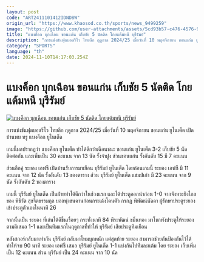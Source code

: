 ```yaml
---
layout: post
code: "ART2411101412IDND8W"
origin_url: "https://www.khaosod.co.th/sports/news_9499259"
image: "https://github.com/user-attachments/assets/5cd93b57-c476-4576-9057-e2c24b4ebf7a"
title: "แบงค็อก บุกเฉือน ขอนแก่น เก็บชัย 5 นัดติด โกยแต้มหนี บุรีรัมย์"
description: "การแข่งขันฟุตบอลรีโว ไทยลีก ฤดูกาล 2024/25 เมื่อวันที่ 10 พฤศจิกายน ขอนแก่น ยูไนเต็ด เปิดบ้านพบ ทรู แบงค็อก ยูไนเต็ด เกมนี้ผลปรากฏว่า แบงค็อก ยูไนเต็ด"
category: "SPORTS"
language: "th"
date: 2024-11-10T14:17:03.254Z
---
```


# แบงค็อก บุกเฉือน ขอนแก่น เก็บชัย 5 นัดติด โกยแต้มหนี บุรีรัมย์

[![แบงค็อก บุกเฉือน ขอนแก่น เก็บชัย 5 นัดติด โกยแต้มหนี บุรีรัมย์](https://www.khaosod.co.th/wpapp/uploads/2024/11/s11-2.jpg "แบงค็อก บุกเฉือน ขอนแก่น เก็บชัย 5 นัดติด โกยแต้มหนี บุรีรัมย์")](https://www.khaosod.co.th/wpapp/uploads/2024/11/s11-2.jpg)

การแข่งขันฟุตบอลรีโว ไทยลีก ฤดูกาล 2024/25 เมื่อวันที่ 10 พฤศจิกายน ขอนแก่น ยูไนเต็ด เปิดบ้านพบ ทรู แบงค็อก ยูไนเต็ด

เกมนี้ผลปรากฏว่า แบงค็อก ยูไนเต็ด ทำได้ดีกว่าเฉือนชนะ ขอนแก่น ยูไนเต็ด 3-2 เก็บขัย 5 นัดติดต่อกัน และเพิ่มเป็น 30 คะแนน จาก 13 นัด รั้งจ่าฝูง ส่วนขอนแก่น รั้งอันดับ 15 มี 7 คะแนน

ส่วนอีกคู่ ระยอง เอฟซี เปิดบ้านรับการมาเยือน บุรีรัมย์ ยูไนเต็ด โดยก่อนเกมนี้ ระยอง เอฟซี มี 11 คะแนน จาก 12 นัด รั้งอันดับ 13 ของตาราง ส่วน บุรีรัมย์ ยูไนเต็ด แชมป์เก่า มี 23 คะแนน จาก 9 นัด รั้งอันดับ 2 ของตาราง

เกมนี้ บุรีรัมย์ ยูไนเต็ด เป็นฝ่ายทำได้ดีกว่าในช่วงแรก และได้ประตูออกนำก่อน 1-0 จากจังหวะยิงไกลของ พิธิวัต สุขจิตธรรมกุล บอลพุ่งชนคานก่อนกระเด้งโดนตัว กรกฏ พิพัฒน์นัดดา ผู้รักษาประตูระยอง เข้าประตูตัวเองในนาที 26

จากนั้นเป็น ระยอง ที่เล่นได้ดีขึ้นเรื่อยๆ กระทั่งนาที 84 พีระพัฒน์ ขมิ้นทอง มาโขกพังประตูให้ระยอง ตามตีเสมอ 1-1 และเป็นทีมแรกในฤดูกาลที่ทำให้ บุรีรัมย์ เสียประตูทีมเยือน

หลังสกอร์กลับมาเท่ากัน บุรีรัมย์ กลับมาโหมบุกหนัก แต่สุดท้าย ระยอง สามารถช่วยกันป้องกันไว้ได้ ทำให้จบ 90 นาที ระยอง เอฟซี เสมอ บุรีรัมย์ ยูไนเต็ด 1-1 แบ่งกันไปทีมละแต้ม โดย ระยอง เก็บเพิ่มเป็น 12 คะแนน ส่วน บุรีรัมย์ เป็น 24 คะแนน จาก 10 นัด